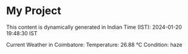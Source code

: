# My Project

This content is dynamically generated in Indian Time (IST): 2024-01-20 19:48:30 IST


Current Weather in Coimbatore:
Temperature: 26.88 °C
Condition: haze
